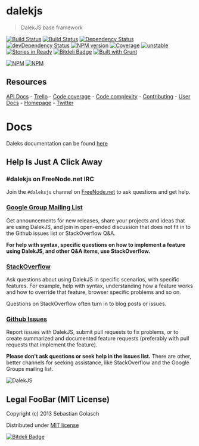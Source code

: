dalekjs
======================

> DalekJS base framework

[![Build Status](https://travis-ci.org/dalekjs/dalek.svg)](https://travis-ci.org/dalekjs/dalek)
[![Build Status](https://drone.io/github.com/dalekjs/dalek/status.png)](https://drone.io/github.com/dalekjs/dalek/latest)
[![Dependency Status](https://david-dm.org/dalekjs/dalek.svg)](https://david-dm.org/dalekjs/dalek)
[![devDependency Status](https://david-dm.org/dalekjs/dalek/dev-status.svg)](https://david-dm.org/dalekjs/dalek#info=devDependencies)
[![NPM version](https://badge.fury.io/js/dalekjs.svg)](http://badge.fury.io/js/dalekjs)
[![Coverage](http://dalekjs.com/package/dalekjs/master/coverage/coverage.png)](http://dalekjs.com/package/dalekjs/master/coverage/index.html)
[![unstable](https://rawgithub.com/hughsk/stability-badges/master/dist/unstable.svg)](http://github.com/hughsk/stability-badges)
[![Stories in Ready](https://badge.waffle.io/dalekjs/dalek.svg?label=ready)](https://waffle.io/dalekjs/dalek)
[![Bitdeli Badge](https://d2weczhvl823v0.cloudfront.net/dalekjs/dalek/trend.png)](https://bitdeli.com/free "Bitdeli Badge")
[![Built with Grunt](https://cdn.gruntjs.com/builtwith.png)](http://gruntjs.com/)

[![NPM](https://nodei.co/npm/dalekjs.png)](https://nodei.co/npm/dalekjs/)
[![NPM](https://nodei.co/npm-dl/dalekjs.png)](https://nodei.co/npm/dalekjs/)

## Resources

[API Docs](http://dalekjs.com/package/dalekjs/master/api/index.html) -
[Trello](https://trello.com/b/gA1A6RZW/dalekjs) -
[Code coverage](http://dalekjs.com/package/dalekjs/master/coverage/index.html) -
[Code complexity](http://dalekjs.com/package/dalekjs/master/complexity/index.html) -
[Contributing](https://github.com/dalekjs/dalek/blob/master/CONTRIBUTING.md) -
[User Docs](http://dalekjs.com/pages/getStarted.html) -
[Homepage](http://dalekjs.com) -
[Twitter](http://twitter.com/dalekjs)

# Docs

Daleks documentation can be found [here](http://dalekjs.com/pages/documentation.html)

## Help Is Just A Click Away

### #dalekjs on FreeNode.net IRC

Join the `#daleksjs` channel on [FreeNode.net](http://freenode.net) to ask questions and get help.

### [Google Group Mailing List](https://groups.google.com/forum/#!forum/dalekjs)

Get announcements for new releases, share your projects and ideas that are
using DalekJS, and join in open-ended discussion that does not fit in
to the Github issues list or StackOverflow Q&A.

**For help with syntax, specific questions on how to implement a feature
using DalekJS, and other Q&A items, use StackOverflow.**

### [StackOverflow](http://stackoverflow.com/questions/tagged/dalekjs)

Ask questions about using DalekJS in specific scenarios, with
specific features. For example, help with syntax, understanding how a feature works and
how to override that feature, browser specific problems and so on.

Questions on StackOverflow often turn in to blog posts or issues.

### [Github Issues](//github.com/dalekjs/dalek/issues)

Report issues with DalekJS, submit pull requests to fix problems, or to
create summarized and documented feature requests (preferably with pull
requests that implement the feature).

**Please don't ask questions or seek help in the issues list.** There are
other, better channels for seeking assistance, like StackOverflow and the
Google Groups mailing list.

![DalekJS](https://raw.github.com/dalekjs/dalekjs.com/master/img/logo.png)

## Legal FooBar (MIT License)

Copyright (c) 2013 Sebastian Golasch

Distributed under [MIT license](https://github.com/dalekjs/dalek/blob/master/LICENSE-MIT)



[![Bitdeli Badge](https://d2weczhvl823v0.cloudfront.net/dalekjs/dalek/trend.png)](https://bitdeli.com/free "Bitdeli Badge")


